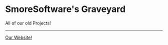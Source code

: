 # SmoreSoftware's Graveyard

<p>All of our old Projects!</p>

----------------------
<a href="http://smore.romtypo.com">Our Website!</a>
